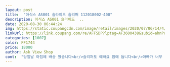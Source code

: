 ```yaml
---
layout: post 
title:  "아식스 AS001 슬라이드 슬리퍼 112018002-400" 
description: 아식스 AS001 슬라이드  ..
date: 2020-08-30 06:44:24 
img: https://static.coupangcdn.com/image/retail/images/2020/07/06/14/4/484e5081-b98f-419f-ae28-bfd3ba49c075.jpg 
linkUrl: https://link.coupang.com/re/AFFSDP?lptag=AF3600438&subid=ahnPublicAsk&pageKey=1798795775&itemId=3060109328&vendorItemId=71037739225&traceid=V0-113-fb67760658d38112 
categories: [1007] 
color: FF1744 
price: 18000 
author: Ask View Shop 
cont:  "당일날 아침에 배송 왔습니다<br/>슬리퍼도 예뻐요 맘에 듭니다<br/>아빠가 너무 맘에들어하시네요 정사이즈고 신었을때 더 예뻐요<br/>정말 빨라요<br/>쿠팡 적극추천합니다<br/>" 
---
```

